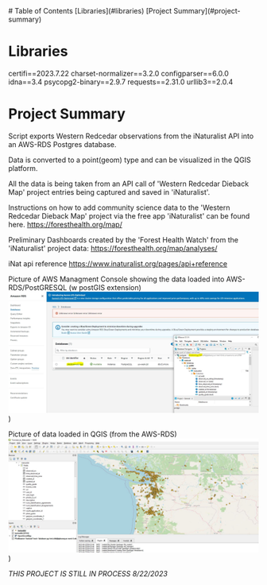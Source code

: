 
<html>
<head>
</head>
<body>
# Table of Contents
[Libraries](#libraries)
[Project Summary](#project-summary)
	
# <a name="libraries"></a>Libraries
certifi==2023.7.22
charset-normalizer==3.2.0
configparser==6.0.0
idna==3.4
psycopg2-binary==2.9.7
requests==2.31.0
urllib3==2.0.4

	
# <a name="project-summary"></a>Project Summary
Script exports Western Redcedar observations from the iNaturalist API into an AWS-RDS Postgres database.

Data is converted to a point(geom) type and can be visualized in the QGIS platform.

All the data is being taken from an API call of 'Western Redcedar Dieback Map' project entries being captured and saved in 'iNaturalist'.

Instructions on how to add community science data to the 'Western Redcedar Dieback Map' project via the free app 'iNaturalist' can be found here.
https://foresthealth.org/map/

Preliminary Dashboards created by the 'Forest Health Watch' from the 'iNaturalist' project data:
https://foresthealth.org/map/analyses/

iNat api reference https://www.inaturalist.org/pages/api+reference

Picture of AWS Managment Console showing the data loaded into AWS-RDS/PostGRESQL (w postGIS extension)
![url-to-image](https://github.com/ARSimmons/WesternRedcedar_iNaturalist_to_AWS/blob/main/images/pg_test.JPG))

Picture of data loaded in QGIS (from the AWS-RDS)
![url-to-image](https://github.com/ARSimmons/WesternRedcedar_iNaturalist_to_AWS/blob/main/images/western_red_cedar_project_in_inaturalist.JPG))

*THIS PROJECT IS STILL IN PROCESS 8/22/2023*
 
</body>
</html>
